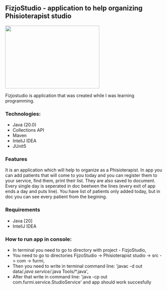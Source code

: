 ## FizjoStudio - application to help organizing Phisioterapist studio

<img src="https://github.com/Furmi37/FizjoStudio/assets/147946906/b111700d-9bd2-4f95-9903-d4cb8a4acdf2" width="300" height="200" />

Fizjostudio is application that was created while I was learning programming. 

### Technologies:
- Java (20.0)
- Collections API
- Maven
- InteliJ IDEA
- JUnit5 

### Features
It is an application which will help to organize as a Phisioterapist. In app you can add patients that will come to you today and you can register them to your service, find them, print their list. They are also saved to document. Every single day is seperated in doc beetwen the lines (every exit of app ends a day and puts line). You have list of patients only added today, but in doc you can see every patient from the begining.

### Requirements
- Java [20]
- InteliJ IDEA

### How to run app in console:

- In terminal you need to go to directory with project - FizjoStudio,
- You need to go to directories FijzoStudio -> Phisioterapist studio -> src -> com -> furmi,
- Then you need to write in terminal command line: 'javac -d out data/*.java service/*.java Tools/*.java',
- After that write in command line: 'java -cp out com.furmi.service.StudioService' and app should work succesfully
